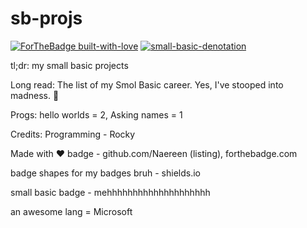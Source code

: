 # sb-projs

[![ForTheBadge built-with-love](http://ForTheBadge.com/images/badges/built-with-love.svg)](https://GitHub.com/ctrl-shift-make/) 
[![small-basic-denotation](https://img.shields.io/badge/Made%20with-Small%20Basic-orange)](https://smallbasic-publicwebsite.azurewebsites.net/)

tl;dr: my small basic projects

Long read:
The list of my Smol Basic career.
Yes, I've stooped into madness. :rofl:

Progs:
hello worlds = 2, Asking names = 1

Credits: Programming - Rocky

Made with :heart: badge - github.com/Naereen (listing), forthebadge.com

badge shapes for my badges bruh - shields.io

small basic badge - mehhhhhhhhhhhhhhhhhhhh

an awesome lang = Microsoft
